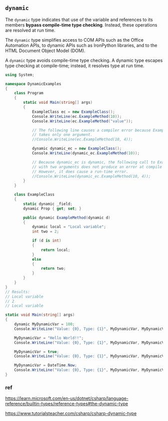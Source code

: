 ## `dynamic`
The `dynamic` type indicates that use of the variable and references to its members **bypass compile-time type checking**. Instead, these operations are resolved at run time. 

The `dynamic` type simplifies access to COM APIs such as the Office Automation APIs, to dynamic APIs such as IronPython libraries, and to the HTML Document Object Model (DOM).

A `dynamic` type avoids compile-time type checking. A dynamic type escapes type checking at compile-time; instead, it resolves type at run time.

```cs
using System;

namespace DynamicExamples
{
    class Program
    {
        static void Main(string[] args)
        {
            ExampleClass ec = new ExampleClass();
            Console.WriteLine(ec.ExampleMethod(10));
            Console.WriteLine(ec.ExampleMethod("value"));

            // The following line causes a compiler error because ExampleMethod
            // takes only one argument.
            //Console.WriteLine(ec.ExampleMethod(10, 4));

            dynamic dynamic_ec = new ExampleClass();
            Console.WriteLine(dynamic_ec.ExampleMethod(10));

            // Because dynamic_ec is dynamic, the following call to ExampleMethod
            // with two arguments does not produce an error at compile time.
            // However, it does cause a run-time error.
            //Console.WriteLine(dynamic_ec.ExampleMethod(10, 4));
        }
    }

    class ExampleClass
    {
        static dynamic _field;
        dynamic Prop { get; set; }

        public dynamic ExampleMethod(dynamic d)
        {
            dynamic local = "Local variable";
            int two = 2;

            if (d is int)
            {
                return local;
            }
            else
            {
                return two;
            }
        }
    }
}
// Results:
// Local variable
// 2
// Local variable
```

```cs
static void Main(string[] args)
{
    dynamic MyDynamicVar = 100;
    Console.WriteLine("Value: {0}, Type: {1}", MyDynamicVar, MyDynamicVar.GetType());

    MyDynamicVar = "Hello World!!";
    Console.WriteLine("Value: {0}, Type: {1}", MyDynamicVar, MyDynamicVar.GetType());

    MyDynamicVar = true;
    Console.WriteLine("Value: {0}, Type: {1}", MyDynamicVar, MyDynamicVar.GetType());

    MyDynamicVar = DateTime.Now;
    Console.WriteLine("Value: {0}, Type: {1}", MyDynamicVar, MyDynamicVar.GetType());
}
```

### ref
https://learn.microsoft.com/en-us/dotnet/csharp/language-reference/builtin-types/reference-types#the-dynamic-type

https://www.tutorialsteacher.com/csharp/csharp-dynamic-type

